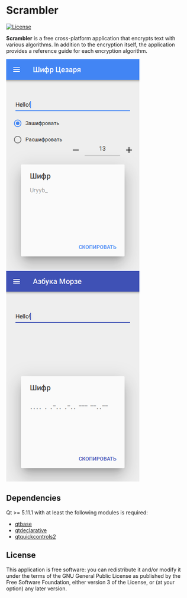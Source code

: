 # Scrambler
[![License](https://img.shields.io/github/license/DionysusBenstein/Scrambler.svg)](https://github.com/DionysusBenstein/Scrambler/blob/master/LICENSE)

<b>Scrambler</b> is a free cross-platform application that encrypts text with various algorithms. In addition to the encryption itself, the application provides a reference guide for each encryption algorithm.

![Screenshot](https://github.com/DionysusBenstein/Scrambler/raw/master/images/demo/CaesarCipherScreenshot.png) 
![Screenshot](https://github.com/DionysusBenstein/Scrambler/raw/master/images/demo/MorseCipherScreenshot.png)

## Dependencies

Qt >= 5.11.1 with at least the following modules is required:

 * [qtbase](http://code.qt.io/cgit/qt/qtbase.git)
 * [qtdeclarative](http://code.qt.io/cgit/qt/qtdeclarative.git)
 * [qtquickcontrols2](http://code.qt.io/cgit/qt/qtquickcontrols2.git)
 
## License

This application is free software: you can redistribute it and/or modify it under the terms of the GNU General Public License as published by the Free Software Foundation, either version 3 of the License, or (at your option) any later version.


